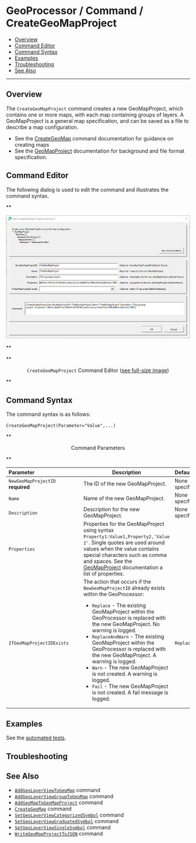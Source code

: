 # GeoProcessor / Command / CreateGeoMapProject #

* [Overview](#overview)
* [Command Editor](#command-editor)
* [Command Syntax](#command-syntax)
* [Examples](#examples)
* [Troubleshooting](#troubleshooting)
* [See Also](#see-also)

-------------------------

## Overview ##

The `CreateGeoMapProject` command creates a new GeoMapProject, which contains one or more maps, with each map containing groups of layers.
A GeoMapProject is a general map specification,
and can be saved as a file to describe a map configuration.

* See the [CreateGeoMap](../CreateGeoMap/CreateGeoMap.md) command documentation for guidance on creating maps
* See the [GeoMapProject](../../appendix-geomapproject/geomapproject.md) documentation for background and file format specification.

## Command Editor ##

The following dialog is used to edit the command and illustrates the command syntax.

**<p style="text-align: center;">
![CreateGeoMapProject](CreateGeoMapProject.png)
</p>**

**<p style="text-align: center;">
`CreateGeoMapProject` Command Editor (<a href="../CreateGeoMapProject.png">see full-size image</a>)
</p>**

## Command Syntax ##

The command syntax is as follows:

```text
CreateGeoMapProject(Parameter="Value",...)
```
**<p style="text-align: center;">
Command Parameters
</p>**

| **Parameter**&nbsp;&nbsp;&nbsp;&nbsp;&nbsp;&nbsp;&nbsp;&nbsp;&nbsp;&nbsp;&nbsp;&nbsp;&nbsp;&nbsp;&nbsp;&nbsp;&nbsp;&nbsp;&nbsp;&nbsp;&nbsp;&nbsp;&nbsp;&nbsp;&nbsp;&nbsp;&nbsp;&nbsp;&nbsp;&nbsp;&nbsp;&nbsp; | **Description** | **Default**&nbsp;&nbsp;&nbsp;&nbsp;&nbsp;&nbsp;&nbsp;&nbsp;&nbsp;&nbsp;&nbsp;&nbsp;&nbsp;&nbsp;&nbsp;&nbsp;&nbsp;&nbsp; |
| --------------|-----------------|----------------- |
| `NewGeoMapProjectID` <br> **required** | The ID of the new GeoMapProject. | None - must be specified. |
| `Name` | Name of the new GeoMapProject. | None - must be specified. |
| `Description` | Description for the new GeoMapProject. | None - must be specified. |
| `Properties` | Properties for the GeoMapProject using syntax `Property1:Value1,Property2,'Value 2'`.  Single quotes are used around values when the value contains special characters such as comma and spaces.  See the [GeoMapProject](../../appendix-geomapproject/geomapproject.md) documentation a list of properties. |  |
| `IfGeoMapProjectIDExists` |The action that occurs if the `NewGeoMapProjectID` already exists within the GeoProcessor:<ul><li>`Replace` - The existing GeoMapProject within the GeoProcessor is replaced with the new GeoMapProject. No warning is logged.</li><li>`ReplaceAndWarn` - The existing GeoMapProject within the GeoProcessor is replaced with the new GeoMapProject. A warning is logged.</li><li>`Warn` - The new GeoMapProject is not created. A warning is logged.</li><li>`Fail` - The new GeoMapProject is not created. A fail message is logged.</li></ul> | `Replace` | 

## Examples ##

See the [automated tests](https://github.com/OpenWaterFoundation/owf-app-geoprocessor-python-test/tree/master/test/commands/CreateGeoMapProject).

## Troubleshooting ##

## See Also ##

* [`AddGeoLayerViewToGeoMap`](../AddGeoLayerViewToGeoMap/AddGeoLayerViewToGeoMap.md) command
* [`AddGeoLayerViewGroupToGeoMap`](../AddGeoLayerViewGroupToGeoMap/AddGeoLayerViewGroupToGeoMap.md) command
* [`AddGeoMapToGeoMapProject`](../AddGeoMapToGeoMapProject/AddGeoMapToGeoMapProject.md) command
* [`CreateGeoMap`](../CreateGeoMap/CreateGeoMap.md) command
* [`SetGeoLayerViewCategorizedSymbol`](../SetGeoLayerViewCategorizedSymbol/SetGeoLayerViewCategorizedSymbol.md) command
* [`SetGeoLayerViewGraduatedSymbol`](../SetGeoLayerViewGraduatedSymbol/SetGeoLayerViewGraduatedSymbol.md) command
* [`SetGeoLayerViewSingleSymbol`](../SetGeoLayerViewSingleSymbol/SetGeoLayerViewSingleSymbol.md) command
* [`WriteGeoMapProjectToJSON`](../WriteGeoMapProjectToJSON/WriteGeoMapProjectToJSON.md) command
